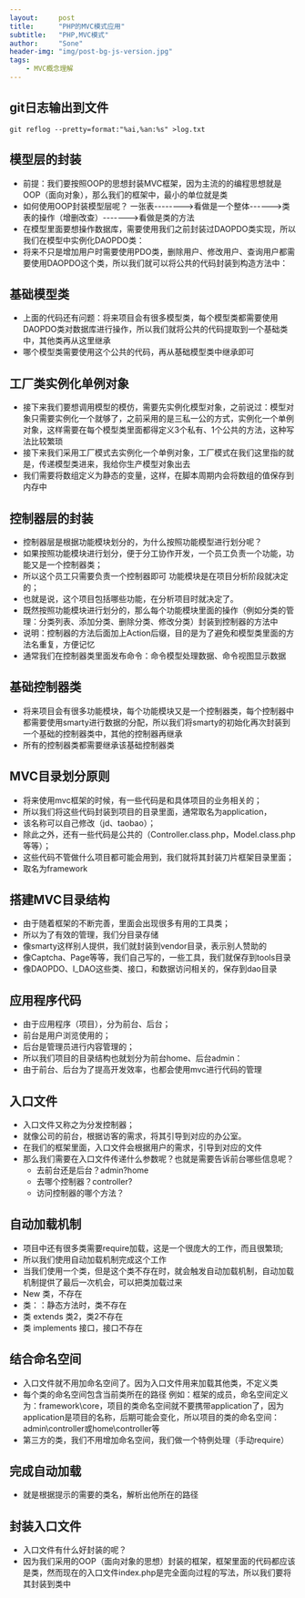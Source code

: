 ```yaml
---
layout:     post
title:      "PHP的MVC模式应用"
subtitle:   "PHP,MVC模式"
author:     "Sone"
header-img: "img/post-bg-js-version.jpg"
tags:
    - MVC概念理解
---
```


## git日志输出到文件
``` git
git reflog --pretty=format:"%ai,%an:%s" >log.txt
```

## 模型层的封装
 - 前提：我们要按照OOP的思想封装MVC框架，因为主流的的编程思想就是OOP（面向对象），那么我们的框架中，最小的单位就是类
 - 如何使用OOP封装模型层呢？
   一张表-------->看做是一个整体------>类
   表的操作（增删改查）------->看做是类的方法
 - 在模型里面要想操作数据库，需要使用我们之前封装过DAOPDO类实现，所以我们在模型中实例化DAOPDO类：
 - 将来不只是增加用户时需要使用PDO类，删除用户、修改用户、查询用户都需要使用DAOPDO这个类，所以我们就可以将公共的代码封装到构造方法中：
## 基础模型类
 - 上面的代码还有问题：将来项目会有很多模型类，每个模型类都需要使用DAOPDO类对数据库进行操作，所以我们就将公共的代码提取到一个基础类中，其他类再从这里继承 
 - 哪个模型类需要使用这个公共的代码，再从基础模型类中继承即可
##	工厂类实例化单例对象
 - 接下来我们要想调用模型的模仿，需要先实例化模型对象，之前说过：模型对象只需要实例化一个就够了，之前采用的是三私一公的方式，实例化一个单例对象，这样需要在每个模型类里面都得定义3个私有、1个公共的方法，这种写法比较繁琐
 - 接下来我们采用工厂模式去实例化一个单例对象，工厂模式在我们这里指的就是，传递模型类进来，我给你生产模型对象出去
 - 我们需要将数组定义为静态的变量，这样，在脚本周期内会将数组的值保存到内存中
 
 
## 控制器层的封装
 - 控制器层是根据功能模块划分的，为什么按照功能模型进行划分呢？
 - 如果按照功能模块进行划分，便于分工协作开发，一个员工负责一个功能，功能又是一个控制器类；
 - 所以这个员工只需要负责一个控制器即可
功能模块是在项目分析阶段就决定的；
 - 也就是说，这个项目包括哪些功能，在分析项目时就决定了。
 - 既然按照功能模块进行划分的，那么每个功能模块里面的操作（例如分类的管理：分类列表、添加分类、删除分类、修改分类）封装到控制器的方法中
 - 说明：控制器的方法后面加上Action后缀，目的是为了避免和模型类里面的方法名重复，方便记忆
 - 通常我们在控制器类里面发布命令：命令模型处理数据、命令视图显示数据
## 基础控制器类
 - 将来项目会有很多功能模块，每个功能模块又是一个控制器类，每个控制器中都需要使用smarty进行数据的分配，所以我们将smarty的初始化再次封装到一个基础的控制器类中，其他的控制器再继承
 - 所有的控制器类都需要继承该基础控制器类

## MVC目录划分原则
 - 将来使用mvc框架的时候，有一些代码是和具体项目的业务相关的；
 - 所以我们将这些代码封装到项目的目录里面，通常取名为application，
 - 该名称可以自己修改（jd、taobao）；
 - 除此之外，还有一些代码是公共的（Controller.class.php，Model.class.php等等）；
 - 这些代码不管做什么项目都可能会用到，我们就将其封装刀片框架目录里面；
 - 取名为framework
## 搭建MVC目录结构
 - 由于随着框架的不断完善，里面会出现很多有用的工具类；
 - 所以为了有效的管理，我们分目录存储
 - 像smarty这样别人提供，我们就封装到vendor目录，表示别人赞助的
 - 像Captcha、Page等等，我们自己写的，一些工具，我们就保存到tools目录
 - 像DAOPDO、I_DAO这些类、接口，和数据访问相关的，保存到dao目录
## 应用程序代码
 - 由于应用程序（项目），分为前台、后台；
 - 前台是用户浏览使用的；
 - 后台是管理员进行内容管理的；
 - 所以我们项目的目录结构也就划分为前台home、后台admin：
 - 由于前台、后台为了提高开发效率，也都会使用mvc进行代码的管理
## 入口文件
 - 入口文件又称之为分发控制器；
 - 就像公司的前台，根据访客的需求，将其引导到对应的办公室。
 - 在我们的框架里面，入口文件会根据用户的需求，引导到对应的文件
 - 那么我们需要在入口文件传递什么参数呢？也就是需要告诉前台哪些信息呢？
    - 去前台还是后台？admin?home
    - 去哪个控制器？controller?
    - 访问控制器的哪个方法？
    
## 自动加载机制
 - 项目中还有很多类需要require加载，这是一个很庞大的工作，而且很繁琐;
 - 所以我们使用自动加载机制完成这个工作
 - 当我们使用一个类，但是这个类不存在时，就会触发自动加载机制，自动加载机制提供了最后一次机会，可以把类加载过来
 - New 类，不存在
 - 类：：静态方法时，类不存在
 - 类  extends  类2，类2不存在
 - 类 implements 接口，接口不存在
## 结合命名空间
 - 入口文件就不用加命名空间了。因为入口文件用来加载其他类，不定义类
 - 每个类的命名空间包含当前类所在的路径
 例如：框架的成员，命名空间定义为：framework\core，项目的类命名空间就不要携带application了，因为application是项目的名称，后期可能会变化，所以项目的类的命名空间：admin\controller或home\controller等
 - 第三方的类，我们不用增加命名空间，我们做一个特例处理（手动require）
## 完成自动加载
 - 就是根据提示的需要的类名，解析出他所在的路径
## 封装入口文件
 - 入口文件有什么好封装的呢？
 - 因为我们采用的OOP（面向对象的思想）封装的框架，框架里面的代码都应该是类，然而现在的入口文件index.php是完全面向过程的写法，所以我们要将其封装到类中

    



 

